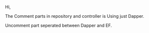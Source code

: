 ﻿Hi,

The Comment parts in repository and controller is Using just Dapper.

Uncomment part seperated between Dapper and EF.